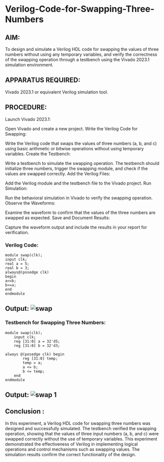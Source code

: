 # Verilog-Code-for-Swapping-Three-Numbers

## AIM:

To design and simulate a Verilog HDL code for swapping the values of three numbers without using any temporary variables, and verify the correctness of the swapping operation through a testbench using the Vivado 2023.1 simulation environment.

## APPARATUS REQUIRED:
Vivado 2023.1 or equivalent Verilog simulation tool.

## PROCEDURE:
Launch Vivado 2023.1:

Open Vivado and create a new project.
Write the Verilog Code for Swapping:

Write the Verilog code that swaps the values of three numbers (a, b, and c) using basic arithmetic or bitwise operations without using temporary variables.
Create the Testbench:

Write a testbench to simulate the swapping operation. The testbench should initialize three numbers, trigger the swapping module, and check if the values are swapped correctly.
Add the Verilog Files:

Add the Verilog module and the testbench file to the Vivado project.
Run Simulation:

Run the behavioral simulation in Vivado to verify the swapping operation.
Observe the Waveforms:

Examine the waveform to confirm that the values of the three numbers are swapped as expected.
Save and Document Results:

Capture the waveform output and include the results in your report for verification.


### Verilog Code:

~~~
module swap(clk);
input clk;
real a = 5;
real b = 3;
always@(posedge clk)
begin
a<=b;
b<=a;
end
endmodule
~~~

## Output: ![swap](https://github.com/user-attachments/assets/7428cd68-3d33-4e07-aaf5-6b944d56c8da)



### Testbench for Swapping Three Numbers:
~~~
module swap(clk);
    input clk;
    reg [31:0] a = 32'd5;  
    reg [31:0] b = 32'd3;  

always @(posedge clk) begin
        reg [31:0] temp;
        temp = a;
        a <= b;
        b <= temp;
    end
endmodule
~~~

## Output: ![swap 1](https://github.com/user-attachments/assets/11d3cfcc-836b-4bfa-87ae-64c1d34836f5)


## Conclusion :
In this experiment, a Verilog HDL code for swapping three numbers was designed and successfully simulated. The testbench verified the swapping operation, showing that the values of three input numbers (a, b, and c) were swapped correctly without the use of temporary variables. This experiment demonstrated the effectiveness of Verilog in implementing logical operations and control mechanisms such as swapping values. The simulation results confirm the correct functionality of the design.
